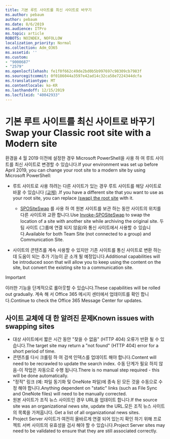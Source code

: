 ```yaml
---
title: 기본 루트 사이트를 최신 사이트로 바꾸기
ms.author: pebaum
author: pebaum
ms.date: 8/6/2019
ms.audience: ITPro
ms.topic: article
ROBOTS: NOINDEX, NOFOLLOW
localization_priority: Normal
ms.collection: Adm_O365
ms.assetid: ''
ms.custom:
- "9000687"
- "2579"
ms.openlocfilehash: fe1f0f662c49de2bd0b5b997697c98309cb7983f
ms.sourcegitcommit: 0f0186044a3597e42ad14c32ca58e7224344dcfa
ms.translationtype: MT
ms.contentlocale: ko-KR
ms.lasthandoff: 12/15/2019
ms.locfileid: "40042933"
---
```

# <a name="swap-your-classic-root-site-with-a-modern-site"></a><span data-ttu-id="7b03d-102">기본 루트 사이트를 최신 사이트로 바꾸기</span><span class="sxs-lookup"><span data-stu-id="7b03d-102">Swap your Classic root site with a Modern site</span></span>

<span data-ttu-id="7b03d-103">환경을 4 월 2019 이전에 설정한 경우 Microsoft PowerShell을 사용 하 여 루트 사이트를 최신 사이트로 변경할 수 있습니다.</span><span class="sxs-lookup"><span data-stu-id="7b03d-103">If your environment was set up before April 2019, you can change your root site to a modern site by using Microsoft PowerShell:</span></span>

- <span data-ttu-id="7b03d-104">루트 사이트로 사용 하려는 다른 사이트가 있는 경우 루트 사이트를 해당 사이트로 바꿀 수 있습니다 [(교체)](https://docs.microsoft.com/sharepoint/modern-root-site) .</span><span class="sxs-lookup"><span data-stu-id="7b03d-104">If you have a different site that you want to use as your root site, you can replace [(swap) the root site](https://docs.microsoft.com/sharepoint/modern-root-site) with it.</span></span> 
    - <span data-ttu-id="7b03d-105">[SPOSiteSwap](https://docs.microsoft.com/powershell/module/sharepoint-online/invoke-spositeswap?view=sharepoint-ps) 를 사용 하 여 원본 사이트를 보관 하는 동안 사이트의 위치를 다른 사이트와 교환 합니다.</span><span class="sxs-lookup"><span data-stu-id="7b03d-105">Use [Invoke-SPOSiteSwap](https://docs.microsoft.com/powershell/module/sharepoint-online/invoke-spositeswap?view=sharepoint-ps) to swap the location of a site with another site while archiving the original site.</span></span> <span data-ttu-id="7b03d-106">두 팀 사이트 (그룹에 연결 되지 않음)와 통신 사이트에서 사용할 수 있습니다.</span><span class="sxs-lookup"><span data-stu-id="7b03d-106">Available for both Team Site (not connected to a group) and Communication Site.</span></span> 

- <span data-ttu-id="7b03d-107">사이트의 콘텐츠를 계속 사용할 수 있지만 기존 사이트를 통신 사이트로 변환 하는 데 도움이 되는 추가 기능이 곧 소개 될 예정입니다.</span><span class="sxs-lookup"><span data-stu-id="7b03d-107">Additional capabilities will be introduced soon that will allow you to keep using the content on the site, but convert the existing site to a communication site.</span></span> 
>[!Important]
><span data-ttu-id="7b03d-108">이러한 기능을 단계적으로 롤아웃할 수 있습니다.</span><span class="sxs-lookup"><span data-stu-id="7b03d-108">These capabilities will be rolled out gradually.</span></span> <span data-ttu-id="7b03d-109">계속 해 서 Office 365 메시지 센터에서 업데이트를 확인 합니다.</span><span class="sxs-lookup"><span data-stu-id="7b03d-109">Continue to check the Office 365 Message Center for updates.</span></span> 

## <a name="known-issues-with-swapping-sites"></a><span data-ttu-id="7b03d-110">사이트 교체에 대 한 알려진 문제</span><span class="sxs-lookup"><span data-stu-id="7b03d-110">Known issues with swapping sites</span></span>

- <span data-ttu-id="7b03d-111">대상 사이트에서 짧은 시간 동안 "찾을 수 없음" (HTTP 404) 오류가 반환 될 수 있습니다.</span><span class="sxs-lookup"><span data-stu-id="7b03d-111">The target site may return a "not found" (HTTP 404) error for a short period of time.</span></span>
- <span data-ttu-id="7b03d-112">콘텐츠를 다시 크롤링 하 여 검색 인덱스를 업데이트 해야 합니다.</span><span class="sxs-lookup"><span data-stu-id="7b03d-112">Content will need to be recrawled to update the search index.</span></span> <span data-ttu-id="7b03d-113">수동 단계가 필요 하지 않음-이 작업은 자동으로 수행 됩니다.</span><span class="sxs-lookup"><span data-stu-id="7b03d-113">There is no manual step required - this will be done automatically.</span></span>
- <span data-ttu-id="7b03d-114">"정적" 링크 (예: 파일 동기화 및 OneNote 파일)에 종속 된 모든 것을 수동으로 수정 해야 합니다.</span><span class="sxs-lookup"><span data-stu-id="7b03d-114">Anything dependent on "static" links (such as File Sync and OneNote files) will need to be manually corrected.</span></span>
- <span data-ttu-id="7b03d-115">원본 사이트가 조직 뉴스 사이트인 경우 URL을 업데이트 합니다.</span><span class="sxs-lookup"><span data-stu-id="7b03d-115">If the source site was an organizational news site, update the URL.</span></span><span data-ttu-id="7b03d-116">모든 조직 뉴스 사이트의 목록을 가져옵니다.</span><span class="sxs-lookup"><span data-stu-id="7b03d-116"> Get a list of all organizational news sites.</span></span>
- <span data-ttu-id="7b03d-117">Project Server 사이트가 여전히 올바르게 연결 되어 있는지 확인 하기 위해 프로젝트 서버 사이트의 유효성을 검사 해야 할 수 있습니다.</span><span class="sxs-lookup"><span data-stu-id="7b03d-117">Project Server sites may need to be validated to ensure that they are still associated correctly.</span></span>





